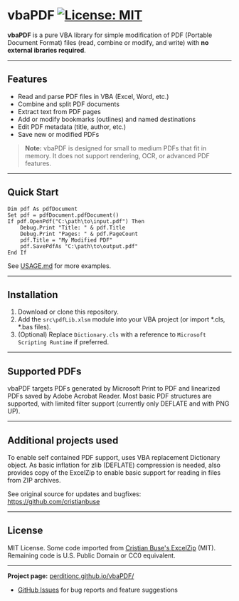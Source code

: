 vbaPDF [![License: MIT](https://img.shields.io/badge/License-MIT-blue.svg)](LICENSE)
======

**vbaPDF** is a pure VBA library for simple modification of PDF (Portable Document Format) files (read, combine or modify, and write) with **no external ibraries required**.

---

## Features

* Read and parse PDF files in VBA (Excel, Word, etc.)
* Combine and split PDF documents
* Extract text from PDF pages
* Add or modify bookmarks (outlines) and named destinations
* Edit PDF metadata (title, author, etc.)
* Save new or modified PDFs

> **Note:** vbaPDF is designed for small to medium PDFs that fit in memory. It does not support rendering, OCR, or advanced PDF features.

---

## Quick Start

```vba
Dim pdf As pdfDocument
Set pdf = pdfDocument.pdfDocument()
If pdf.OpenPdf("C:\path\to\input.pdf") Then
    Debug.Print "Title: " & pdf.Title
    Debug.Print "Pages: " & pdf.PageCount
    pdf.Title = "My Modified PDF"
    pdf.SavePdfAs "C:\path\to\output.pdf"
End If
```

See [USAGE.md](USAGE.md) for more examples.

---

## Installation

1. Download or clone this repository.
2. Add the `src\pdfLib.xlsm` module into your VBA project (or import *.cls, *.bas files).
3. (Optional) Replace `Dictionary.cls` with a reference to `Microsoft Scripting Runtime` if preferred.

---

## Supported PDFs

vbaPDF targets PDFs generated by Microsoft Print to PDF and linearized PDFs saved by Adobe Acrobat Reader. Most basic PDF structures are supported, with limited filter support (currently only DEFLATE and with PNG UP).

---

## Additional projects used

To enable self contained PDF support, uses VBA replacement Dictionary object. As basic inflation for zlib (DEFLATE) compression is needed, also provides  copy of the ExcelZip to enable basic support for reading in files from ZIP archives.

See original source for updates and bugfixes: https://github.com/cristianbuse

---

## License

MIT License. Some code imported from [Cristian Buse's ExcelZip](https://github.com/cristianbuse/ExcelZip) (MIT). Remaining code is U.S. Public Domain or CC0 equivalent.

---

**Project page:** [perditionc.github.io/vbaPDF/](https://perditionc.github.io/vbaPDF/)

* [GitHub Issues](https://github.com/PerditionC/vbaPDF/issues) for bug reports and feature suggestions
